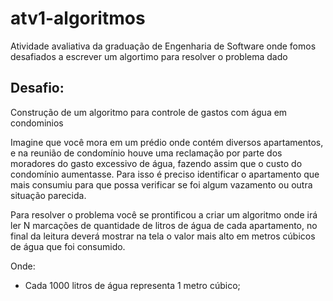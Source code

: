 # atv1-algoritmos
Atividade avaliativa da graduação de Engenharia de Software onde fomos desafiados a escrever um algortimo para resolver o problema dado

## Desafio: 
Construção de um algoritmo para controle de gastos com água em condominios
 
Imagine que você mora em um prédio onde contém diversos apartamentos, e na reunião de condomínio houve uma reclamação por parte dos moradores do gasto excessivo de água, fazendo assim que o custo do condomínio aumentasse. Para isso é preciso identificar o apartamento que mais consumiu para que possa verificar se foi algum vazamento ou outra situação parecida.

Para resolver o problema você se prontificou a criar um algoritmo onde irá ler N marcações de quantidade de litros de água de cada apartamento, no final da leitura deverá mostrar na tela o valor mais alto em metros cúbicos de água que foi consumido.
  
Onde:
- Cada 1000 litros de água representa 1 metro cúbico;
